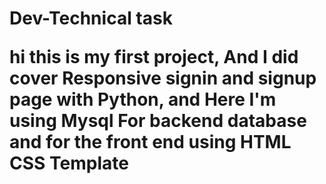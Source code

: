 <h1> Dev-Technical task
  
  <p>hi this is my first project, And I did cover Responsive signin and signup page with Python, 
  and Here I'm using Mysql For backend database and for the front end using HTML CSS Template
  </p>

